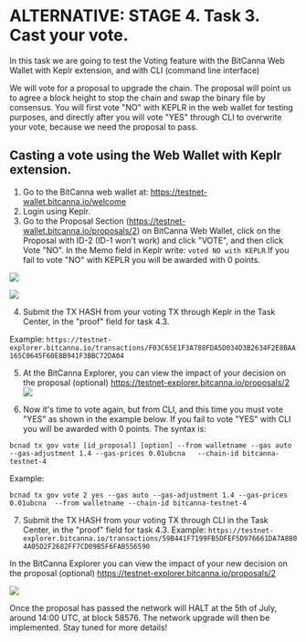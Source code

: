 # ALTERNATIVE: STAGE 4. Task 3. Cast your vote.

In this task we are going to test the Voting feature with the BitCanna Web Wallet with Keplr extension, and with CLI (command line interface)

We will vote for a proposal to upgrade the chain. The proposal will point us to agree a block height to stop the chain and swap the binary file by consensus. You will first vote "NO" with KEPLR in the web wallet for testing purposes, and directly after you will vote "YES" through CLI to overwrite your vote, because we need the proposal to pass.

## Casting a vote using the Web Wallet with Keplr extension.

1. Go to the BitCanna web wallet at: https://testnet-wallet.bitcanna.io/welcome
2. Login using Keplr.
3. Go to the Proposal Section (https://testnet-wallet.bitcanna.io/proposals/2) on BitCanna Web Wallet, click on the Proposal with ID-2 (ID-1 won't work) and click "VOTE", and then click Vote "NO". In the Memo field in Keplr write: `voted NO with KEPLR` If you fail to vote "NO" with KEPLR you will be awarded with 0 points.

![](https://i.imgur.com/S3WAK4z.png)

![](https://i.imgur.com/DkWawvC.png)


4. Submit the TX HASH from your voting TX through Keplr in the Task Center, in the "proof" field for task 4.3.

Example: `https://testnet-explorer.bitcanna.io/transactions/F03C65E1F3A788FDA5D034D3B2634F2E8BAA165C0645F60E8B941F3BBC72DA04`

5. At the BitCanna Explorer, you can view the impact of your decision on the proposal (optional) https://testnet-explorer.bitcanna.io/proposals/2
![](https://i.imgur.com/y4iW44G.png)

6. Now it's time to vote again, but from CLI, and this time you must vote "YES" as shown in the example below. If you fail to vote "YES" with CLI you will be awarded with 0 points.
The syntax is:
```
bcnad tx gov vote [id_proposal] [option] --from walletname --gas auto --gas-adjustment 1.4 --gas-prices 0.01ubcna   --chain-id bitcanna-testnet-4
```
Example:
```
bcnad tx gov vote 2 yes --gas auto --gas-adjustment 1.4 --gas-prices 0.01ubcna  --from walletname --chain-id bitcanna-testnet-4
```
7. Submit the TX HASH from your voting TX through CLI in the Task Center, in the "proof" field for task 4.3.
Example: `https://testnet-explorer.bitcanna.io/transactions/59B441F7199FB5DFEF5D976661DA7A8804A05D2F2682FF7CD09B5F6FAB556590`

In the BitCanna Explorer you can view the impact of your new decision on the proposal (optional) https://testnet-explorer.bitcanna.io/proposals/2

![](https://i.imgur.com/Y3qlWKi.png)

Once the proposal has passed the network will HALT at the 5th of July, around 14:00 UTC, at block 58576. The network upgrade will then be implemented. Stay tuned for more details!
